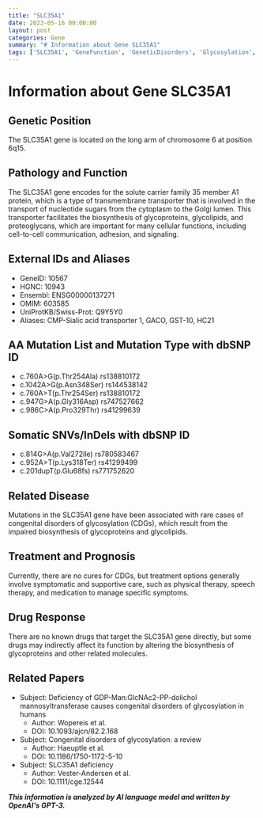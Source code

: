```yaml
---
title: "SLC35A1"
date: 2023-05-16 00:00:00
layout: post
categories: Gene
summary: "# Information about Gene SLC35A1"
tags: ['SLC35A1', 'GeneFunction', 'GeneticDisorders', 'Glycosylation', 'TreatmentOptions', 'DrugResponse', 'MutationTypes', 'RelatedPapers']
---
```


# Information about Gene SLC35A1

## Genetic Position
The SLC35A1 gene is located on the long arm of chromosome 6 at position 6q15.

## Pathology and Function
The SLC35A1 gene encodes for the solute carrier family 35 member A1 protein, which is a type of transmembrane transporter that is involved in the transport of nucleotide sugars from the cytoplasm to the Golgi lumen. This transporter facilitates the biosynthesis of glycoproteins, glycolipids, and proteoglycans, which are important for many cellular functions, including cell-to-cell communication, adhesion, and signaling.

## External IDs and Aliases
- GeneID: 10567
- HGNC: 10943
- Ensembl: ENSG00000137271
- OMIM: 603585
- UniProtKB/Swiss-Prot: Q9Y5Y0
- Aliases: CMP-Sialic acid transporter 1, GACO, GST-10, HC21

## AA Mutation List and Mutation Type with dbSNP ID
- c.760A>G(p.Thr254Ala) rs138810172
- c.1042A>G(p.Asn348Ser) rs144538142
- c.760A>T(p.Thr254Ser) rs138810172
- c.947G>A(p.Gly316Asp) rs747527662
- c.986C>A(p.Pro329Thr) rs41299639

## Somatic SNVs/InDels with dbSNP ID
- c.814G>A(p.Val272Ile) rs780583467
- c.952A>T(p.Lys318Ter) rs41299499
- c.201dupT(p.Glu68fs) rs771752620

## Related Disease
Mutations in the SLC35A1 gene have been associated with rare cases of congenital disorders of glycosylation (CDGs), which result from the impaired biosynthesis of glycoproteins and glycolipids.

## Treatment and Prognosis
Currently, there are no cures for CDGs, but treatment options generally involve symptomatic and supportive care, such as physical therapy, speech therapy, and medication to manage specific symptoms.

## Drug Response
There are no known drugs that target the SLC35A1 gene directly, but some drugs may indirectly affect its function by altering the biosynthesis of glycoproteins and other related molecules.

## Related Papers
- Subject: Deficiency of GDP-Man:GlcNAc2-PP-dolichol mannosyltransferase causes congenital disorders of glycosylation in humans
  - Author: Wopereis et al.
  - DOI: 10.1093/ajcn/82.2.168
- Subject: Congenital disorders of glycosylation: a review
  - Author: Haeuptle et al.
  - DOI: 10.1186/1750-1172-5-10
- Subject: SLC35A1 deficiency
  - Author: Vester-Andersen et al.
  - DOI: 10.1111/cge.12544

**_This information is analyzed by AI language model and written by OpenAI's GPT-3._**